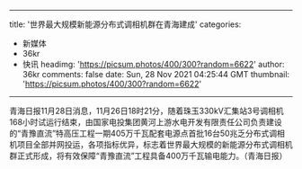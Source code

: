 
---
title: '世界最大规模新能源分布式调相机群在青海建成'
categories: 
 - 新媒体
 - 36kr
 - 快讯
headimg: 'https://picsum.photos/400/300?random=6622'
author: 36kr
comments: false
date: Sun, 28 Nov 2021 04:25:44 GMT
thumbnail: 'https://picsum.photos/400/300?random=6622'
---

<div>   
青海日报11月28日消息，11月26日18时21分，随着珠玉330kV汇集站3号调相机168小时试运行结束，由国家电投集团黄河上游水电开发有限责任公司负责建设的“青豫直流”特高压工程一期405万千瓦配套电源点首批16台50兆乏分布式调相机项目全部并网投运，各项指标优异，标志着世界最大规模的新能源分布式调相机群正式形成，将有效保障“青豫直流”工程具备400万千瓦输电能力。（青海日报）  
</div>
            